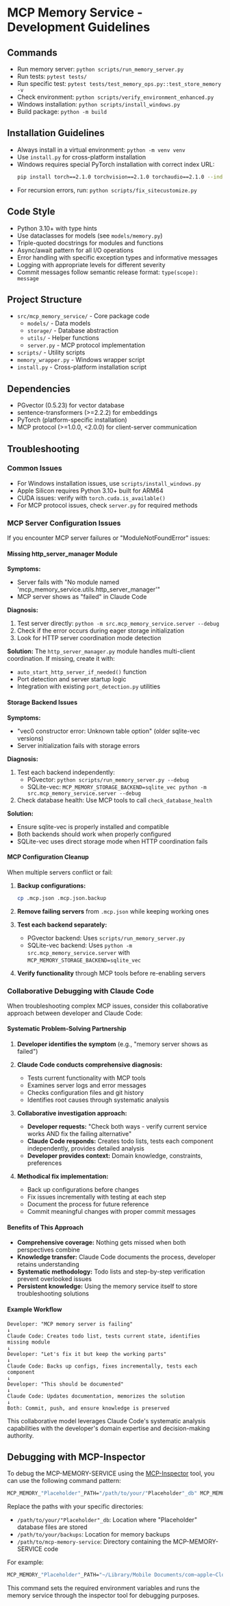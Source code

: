 # MCP Memory Service - Development Guidelines

## Commands
- Run memory server: `python scripts/run_memory_server.py`
- Run tests: `pytest tests/`
- Run specific test: `pytest tests/test_memory_ops.py::test_store_memory -v`
- Check environment: `python scripts/verify_environment_enhanced.py`
- Windows installation: `python scripts/install_windows.py`
- Build package: `python -m build`

## Installation Guidelines
- Always install in a virtual environment: `python -m venv venv`
- Use `install.py` for cross-platform installation
- Windows requires special PyTorch installation with correct index URL:
  ```bash
  pip install torch==2.1.0 torchvision==2.1.0 torchaudio==2.1.0 --index-url https://download.pytorch.org/whl/cu118
  ```
- For recursion errors, run: `python scripts/fix_sitecustomize.py`

## Code Style
- Python 3.10+ with type hints
- Use dataclasses for models (see `models/memory.py`)
- Triple-quoted docstrings for modules and functions
- Async/await pattern for all I/O operations
- Error handling with specific exception types and informative messages
- Logging with appropriate levels for different severity
- Commit messages follow semantic release format: `type(scope): message`

## Project Structure
- `src/mcp_memory_service/` - Core package code
  - `models/` - Data models
  - `storage/` - Database abstraction
  - `utils/` - Helper functions
  - `server.py` - MCP protocol implementation
- `scripts/` - Utility scripts
- `memory_wrapper.py` - Windows wrapper script
- `install.py` - Cross-platform installation script

## Dependencies
- PGvector (0.5.23) for vector database
- sentence-transformers (>=2.2.2) for embeddings
- PyTorch (platform-specific installation)
- MCP protocol (>=1.0.0, <2.0.0) for client-server communication

## Troubleshooting

### Common Issues

- For Windows installation issues, use `scripts/install_windows.py`
- Apple Silicon requires Python 3.10+ built for ARM64  
- CUDA issues: verify with `torch.cuda.is_available()`
- For MCP protocol issues, check `server.py` for required methods

### MCP Server Configuration Issues

If you encounter MCP server failures or "ModuleNotFoundError" issues:

#### Missing http_server_manager Module
**Symptoms:**
- Server fails with "No module named 'mcp_memory_service.utils.http_server_manager'"
- MCP server shows as "failed" in Claude Code

**Diagnosis:**
1. Test server directly: `python -m src.mcp_memory_service.server --debug`
2. Check if the error occurs during eager storage initialization
3. Look for HTTP server coordination mode detection

**Solution:**
The `http_server_manager.py` module handles multi-client coordination. If missing, create it with:
- `auto_start_http_server_if_needed()` function
- Port detection and server startup logic
- Integration with existing `port_detection.py` utilities

#### Storage Backend Issues
**Symptoms:**
- "vec0 constructor error: Unknown table option" (older sqlite-vec versions)
- Server initialization fails with storage errors

**Diagnosis:**
1. Test each backend independently:
   - PGvector: `python scripts/run_memory_server.py --debug`
   - SQLite-vec: `MCP_MEMORY_STORAGE_BACKEND=sqlite_vec python -m src.mcp_memory_service.server --debug`
2. Check database health: Use MCP tools to call `check_database_health`

**Solution:**
- Ensure sqlite-vec is properly installed and compatible
- Both backends should work when properly configured
- SQLite-vec uses direct storage mode when HTTP coordination fails

#### MCP Configuration Cleanup
When multiple servers conflict or fail:

1. **Backup configurations:**
   ```bash
   cp .mcp.json .mcp.json.backup
   ```

2. **Remove failing servers** from `.mcp.json` while keeping working ones

3. **Test each backend separately:**
   - PGvector backend: Uses `scripts/run_memory_server.py`
   - SQLite-vec backend: Uses `python -m src.mcp_memory_service.server` with `MCP_MEMORY_STORAGE_BACKEND=sqlite_vec`

4. **Verify functionality** through MCP tools before re-enabling servers

### Collaborative Debugging with Claude Code

When troubleshooting complex MCP issues, consider this collaborative approach between developer and Claude Code:

#### Systematic Problem-Solving Partnership
1. **Developer identifies the symptom** (e.g., "memory server shows as failed")
2. **Claude Code conducts comprehensive diagnosis:**
   - Tests current functionality with MCP tools
   - Examines server logs and error messages  
   - Checks configuration files and git history
   - Identifies root causes through systematic analysis

3. **Collaborative investigation approach:**
   - **Developer requests:** "Check both ways - verify current service works AND fix the failing alternative"
   - **Claude Code responds:** Creates todo lists, tests each component independently, provides detailed analysis
   - **Developer provides context:** Domain knowledge, constraints, preferences

4. **Methodical fix implementation:**
   - Back up configurations before changes
   - Fix issues incrementally with testing at each step
   - Document the process for future reference
   - Commit meaningful changes with proper commit messages

#### Benefits of This Approach
- **Comprehensive coverage:** Nothing gets missed when both perspectives combine
- **Knowledge transfer:** Claude Code documents the process, developer retains understanding
- **Systematic methodology:** Todo lists and step-by-step verification prevent overlooked issues
- **Persistent knowledge:** Using the memory service itself to store troubleshooting solutions

#### Example Workflow
```
Developer: "MCP memory server is failing"
↓
Claude Code: Creates todo list, tests current state, identifies missing module
↓  
Developer: "Let's fix it but keep the working parts"
↓
Claude Code: Backs up configs, fixes incrementally, tests each component
↓
Developer: "This should be documented"
↓
Claude Code: Updates documentation, memorizes the solution
↓
Both: Commit, push, and ensure knowledge is preserved
```

This collaborative model leverages Claude Code's systematic analysis capabilities with the developer's domain expertise and decision-making authority.

## Debugging with MCP-Inspector

To debug the MCP-MEMORY-SERVICE using the [MCP-Inspector](https://modelcontextprotocol.io/docs/tools/inspector) tool, you can use the following command pattern:

```bash
MCP_MEMORY_"Placeholder"_PATH="/path/to/your/"Placeholder"_db" MCP_MEMORY_BACKUPS_PATH="/path/to/your/backups" npx @modelcontextprotocol/inspector uv --directory /path/to/mcp-memory-service run memory
```

Replace the paths with your specific directories:
- `/path/to/your/"Placeholder"_db`: Location where "Placeholder" database files are stored
- `/path/to/your/backups`: Location for memory backups
- `/path/to/mcp-memory-service`: Directory containing the MCP-MEMORY-SERVICE code

For example:
```bash
MCP_MEMORY_"Placeholder"_PATH="~/Library/Mobile Documents/com~apple~CloudDocs/AI/claude-memory/"Placeholder"_db" MCP_MEMORY_BACKUPS_PATH="~/Library/Mobile Documents/com~apple~CloudDocs/AI/claude-memory/backups" npx @modelcontextprotocol/inspector uv --directory ~/Documents/GitHub/mcp-memory-service run memory
```

This command sets the required environment variables and runs the memory service through the inspector tool for debugging purposes.
